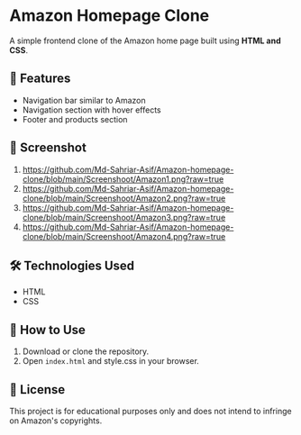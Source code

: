 # Amazon Homepage Clone

A simple frontend clone of the Amazon home page built using **HTML and CSS**.

## 🚀 Features
- Navigation bar similar to Amazon
- Navigation section with hover effects
- Footer and products section

## 📸 Screenshot
1. https://github.com/Md-Sahriar-Asif/Amazon-homepage-clone/blob/main/Screenshoot/Amazon1.png?raw=true
2. https://github.com/Md-Sahriar-Asif/Amazon-homepage-clone/blob/main/Screenshoot/Amazon2.png?raw=true
3. https://github.com/Md-Sahriar-Asif/Amazon-homepage-clone/blob/main/Screenshoot/Amazon3.png?raw=true
4. https://github.com/Md-Sahriar-Asif/Amazon-homepage-clone/blob/main/Screenshoot/Amazon4.png?raw=true

## 🛠️ Technologies Used
- HTML
- CSS

## 📂 How to Use
1. Download or clone the repository.
2. Open `index.html` and style.css in your browser.


## 📜 License
This project is for educational purposes only and does not intend to infringe on Amazon's copyrights.
